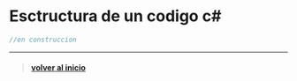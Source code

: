 # Esctructura de un codigo c#

```csharp
//en construccion
```

---
> #### [volver al inicio](../../README.md)
